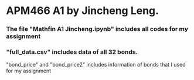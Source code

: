 # APM466 A1 by Jincheng Leng.

### The file "Mathfin A1 Jincheng.ipynb" includes all codes for my assignment

### "full_data.csv" includes data of all 32 bonds.

"bond_price" and "bond_price2" includes information of bonds that I used for my assignment
